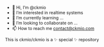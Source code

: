 - 👋 Hi, I’m @ckmio
- 👀 I’m interested in realtime systems
- 🌱 I’m currently learning ...
- 💞️ I’m looking to collaborate on ...
- 📫 How to reach me contact@ckmio.com

This is ckmio/ckmio is a ✨ special ✨ repository

